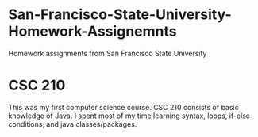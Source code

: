 # San-Francisco-State-University-Homework-Assignemnts
Homework assignments from San Francisco State University

# CSC 210
This was my first computer science course. CSC 210 consists of basic knowledge of Java. I spent most of my time learning syntax, loops, if-else conditions, and java classes/packages.

